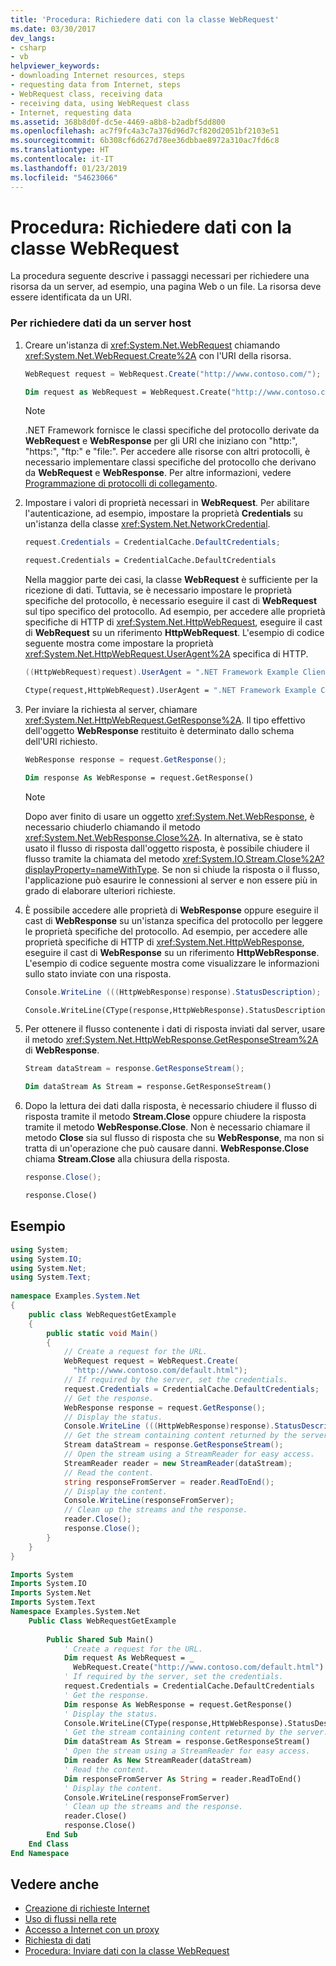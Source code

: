 ```yaml
---
title: 'Procedura: Richiedere dati con la classe WebRequest'
ms.date: 03/30/2017
dev_langs:
- csharp
- vb
helpviewer_keywords:
- downloading Internet resources, steps
- requesting data from Internet, steps
- WebRequest class, receiving data
- receiving data, using WebRequest class
- Internet, requesting data
ms.assetid: 368b8d0f-dc5e-4469-a8b8-b2adbf5dd800
ms.openlocfilehash: ac7f9fc4a3c7a376d96d7cf820d2051bf2103e51
ms.sourcegitcommit: 6b308cf6d627d78ee36dbbae8972a310ac7fd6c8
ms.translationtype: HT
ms.contentlocale: it-IT
ms.lasthandoff: 01/23/2019
ms.locfileid: "54623066"
---
```

# <a name="how-to-request-data-using-the-webrequest-class"></a>Procedura: Richiedere dati con la classe WebRequest
La procedura seguente descrive i passaggi necessari per richiedere una risorsa da un server, ad esempio, una pagina Web o un file. La risorsa deve essere identificata da un URI.  
  
### <a name="to-request-data-from-a-host-server"></a>Per richiedere dati da un server host  
  
1.  Creare un'istanza di <xref:System.Net.WebRequest> chiamando <xref:System.Net.WebRequest.Create%2A> con l'URI della risorsa.  
  
    ```csharp  
    WebRequest request = WebRequest.Create("http://www.contoso.com/");  
    ```  
  
    ```vb  
    Dim request as WebRequest = WebRequest.Create("http://www.contoso.com/")  
    ```  
  
    > [!NOTE]
    >  .NET Framework fornisce le classi specifiche del protocollo derivate da **WebRequest** e **WebResponse** per gli URI che iniziano con "http:", "https:", "ftp:" e "file:". Per accedere alle risorse con altri protocolli, è necessario implementare classi specifiche del protocollo che derivano da **WebRequest** e **WebResponse**. Per altre informazioni, vedere [Programmazione di protocolli di collegamento](../../../docs/framework/network-programming/programming-pluggable-protocols.md).  
  
2.  Impostare i valori di proprietà necessari in **WebRequest**. Per abilitare l'autenticazione, ad esempio, impostare la proprietà **Credentials** su un'istanza della classe <xref:System.Net.NetworkCredential>.  
  
    ```csharp  
    request.Credentials = CredentialCache.DefaultCredentials;  
    ```  
  
    ```vb  
    request.Credentials = CredentialCache.DefaultCredentials  
    ```  
  
     Nella maggior parte dei casi, la classe **WebRequest** è sufficiente per la ricezione di dati. Tuttavia, se è necessario impostare le proprietà specifiche del protocollo, è necessario eseguire il cast di **WebRequest** sul tipo specifico del protocollo. Ad esempio, per accedere alle proprietà specifiche di HTTP di <xref:System.Net.HttpWebRequest>, eseguire il cast di **WebRequest** su un riferimento **HttpWebRequest**. L'esempio di codice seguente mostra come impostare la proprietà <xref:System.Net.HttpWebRequest.UserAgent%2A> specifica di HTTP.  
  
    ```csharp  
    ((HttpWebRequest)request).UserAgent = ".NET Framework Example Client";  
    ```  
  
    ```vb  
    Ctype(request,HttpWebRequest).UserAgent = ".NET Framework Example Client"  
    ```  
  
3.  Per inviare la richiesta al server, chiamare <xref:System.Net.HttpWebRequest.GetResponse%2A>. Il tipo effettivo dell'oggetto **WebResponse** restituito è determinato dallo schema dell'URI richiesto.  
  
    ```csharp  
    WebResponse response = request.GetResponse();  
    ```  
  
    ```vb  
    Dim response As WebResponse = request.GetResponse()  
    ```  
  
    > [!NOTE]
    >  Dopo aver finito di usare un oggetto <xref:System.Net.WebResponse>, è necessario chiuderlo chiamando il metodo <xref:System.Net.WebResponse.Close%2A>. In alternativa, se è stato usato il flusso di risposta dall'oggetto risposta, è possibile chiudere il flusso tramite la chiamata del metodo <xref:System.IO.Stream.Close%2A?displayProperty=nameWithType>. Se non si chiude la risposta o il flusso, l'applicazione può esaurire le connessioni al server e non essere più in grado di elaborare ulteriori richieste.  
  
4.  È possibile accedere alle proprietà di **WebResponse** oppure eseguire il cast di **WebResponse** su un'istanza specifica del protocollo per leggere le proprietà specifiche del protocollo. Ad esempio, per accedere alle proprietà specifiche di HTTP di <xref:System.Net.HttpWebResponse>, eseguire il cast di **WebResponse** su un riferimento **HttpWebResponse**. L'esempio di codice seguente mostra come visualizzare le informazioni sullo stato inviate con una risposta.  
  
    ```csharp  
    Console.WriteLine (((HttpWebResponse)response).StatusDescription);  
    ```  
  
    ```vb  
    Console.WriteLine(CType(response,HttpWebResponse).StatusDescription)  
    ```  
  
5.  Per ottenere il flusso contenente i dati di risposta inviati dal server, usare il metodo <xref:System.Net.HttpWebResponse.GetResponseStream%2A> di **WebResponse**.  
  
    ```csharp  
    Stream dataStream = response.GetResponseStream();  
    ```  
  
    ```vb  
    Dim dataStream As Stream = response.GetResponseStream()  
    ```  
  
6.  Dopo la lettura dei dati dalla risposta, è necessario chiudere il flusso di risposta tramite il metodo **Stream.Close** oppure chiudere la risposta tramite il metodo **WebResponse.Close**. Non è necessario chiamare il metodo **Close** sia sul flusso di risposta che su **WebResponse**, ma non si tratta di un'operazione che può causare danni. **WebResponse.Close** chiama **Stream.Close** alla chiusura della risposta.  
  
    ```csharp  
    response.Close();  
    ```  
  
    ```vb  
    response.Close()  
    ```  
  
## <a name="example"></a>Esempio  
  
```csharp  
using System;  
using System.IO;  
using System.Net;  
using System.Text;  
  
namespace Examples.System.Net  
{  
    public class WebRequestGetExample  
    {  
        public static void Main()  
        {  
            // Create a request for the URL.   
            WebRequest request = WebRequest.Create(  
              "http://www.contoso.com/default.html");  
            // If required by the server, set the credentials.  
            request.Credentials = CredentialCache.DefaultCredentials;  
            // Get the response.  
            WebResponse response = request.GetResponse();  
            // Display the status.  
            Console.WriteLine (((HttpWebResponse)response).StatusDescription);  
            // Get the stream containing content returned by the server.  
            Stream dataStream = response.GetResponseStream();  
            // Open the stream using a StreamReader for easy access.  
            StreamReader reader = new StreamReader(dataStream);  
            // Read the content.  
            string responseFromServer = reader.ReadToEnd();  
            // Display the content.  
            Console.WriteLine(responseFromServer);  
            // Clean up the streams and the response.  
            reader.Close();  
            response.Close();  
        }  
    }  
}  
```  
  
```vb  
Imports System  
Imports System.IO  
Imports System.Net  
Imports System.Text  
Namespace Examples.System.Net  
    Public Class WebRequestGetExample  
  
        Public Shared Sub Main()  
            ' Create a request for the URL.   
            Dim request As WebRequest = _  
              WebRequest.Create("http://www.contoso.com/default.html")  
            ' If required by the server, set the credentials.  
            request.Credentials = CredentialCache.DefaultCredentials  
            ' Get the response.  
            Dim response As WebResponse = request.GetResponse()  
            ' Display the status.  
            Console.WriteLine(CType(response,HttpWebResponse).StatusDescription)  
            ' Get the stream containing content returned by the server.  
            Dim dataStream As Stream = response.GetResponseStream()  
            ' Open the stream using a StreamReader for easy access.  
            Dim reader As New StreamReader(dataStream)  
            ' Read the content.  
            Dim responseFromServer As String = reader.ReadToEnd()  
            ' Display the content.  
            Console.WriteLine(responseFromServer)  
            ' Clean up the streams and the response.  
            reader.Close()  
            response.Close()  
        End Sub   
    End Class   
End Namespace  
```  
  
## <a name="see-also"></a>Vedere anche
- [Creazione di richieste Internet](../../../docs/framework/network-programming/creating-internet-requests.md)
- [Uso di flussi nella rete](../../../docs/framework/network-programming/using-streams-on-the-network.md)
- [Accesso a Internet con un proxy](../../../docs/framework/network-programming/accessing-the-internet-through-a-proxy.md)
- [Richiesta di dati](../../../docs/framework/network-programming/requesting-data.md)
- [Procedura: Inviare dati con la classe WebRequest](../../../docs/framework/network-programming/how-to-send-data-using-the-webrequest-class.md)
